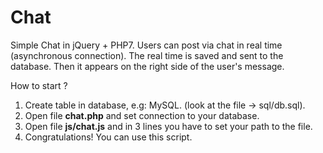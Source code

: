 # Chat
Simple Chat in jQuery + PHP7.
Users can post via chat in real time (asynchronous connection). The real time is saved and sent to the database. Then it appears on the right side of the user's message.

How to start ?

1. Create table in database, e.g: MySQL. (look at the file -> sql/db.sql).
2. Open file <b>chat.php</b> and set connection to your database.
3. Open file <b>js/chat.js</b> and in 3 lines you have to set your path to the file.
4. Congratulations! You can use this script.
